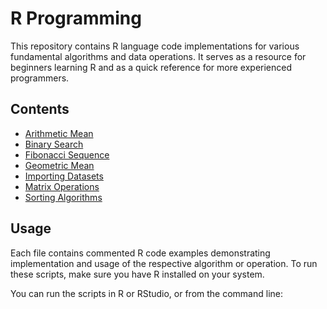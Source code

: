 # R Programming

This repository contains R language code implementations for various fundamental algorithms and data operations. It serves as a resource for beginners learning R and as a quick reference for more experienced programmers.

## Contents

- [Arithmetic Mean](./arithmetic_mean.R)
- [Binary Search](./binary_search.R)
- [Fibonacci Sequence](./fibonacci.R)
- [Geometric Mean](./geometric_mean.R)
- [Importing Datasets](./importing_datasets.R)
- [Matrix Operations](./matrix_operations.R)
- [Sorting Algorithms](./sorting_algorithms.R)

## Usage

Each file contains commented R code examples demonstrating implementation and usage of the respective algorithm or operation. To run these scripts, make sure you have R installed on your system.

You can run the scripts in R or RStudio, or from the command line:
